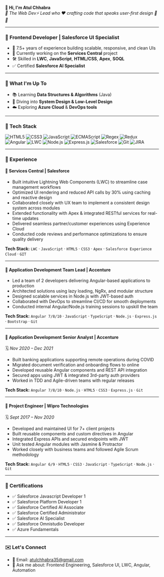 <p style='font-size=20px;align="center'>
  <strong>👋 Hi, I'm Atul Chhabra</strong><br/>
  <em>👋 The Web Dev⚡ Lead who ♥ crafting code that speaks user-first design 🧠💡</em>
</p>

---

### 💼 Frontend Developer | Salesforce UI Specialist

- 🔧 7.5+ years of experience building scalable, responsive, and clean UIs
- 📍 Currently working on the **Services Central** project
- 🛠 Skilled in **LWC**, **JavaScript**, **HTML/CSS**, **Apex**, **SOQL**
- ✅ Certified **Salesforce AI Specialist**

---

### 🚀 What I'm Up To

- 📚 Learning **Data Structures & Algorithms** (Java)
- 🧱 Diving into **System Design & Low-Level Design**
- ☁️ Exploring **Azure Cloud** & **DevOps tools**

---


### 🧰 Tech Stack

![HTML5](https://img.shields.io/badge/HTML5-E34F26?style=for-the-badge&logo=html5&logoColor=white)
![CSS3](https://img.shields.io/badge/CSS3-1572B6?style=for-the-badge&logo=css3&logoColor=white)
![JavaScript](https://img.shields.io/badge/JavaScript-F7DF1E?style=for-the-badge&logo=javascript&logoColor=black)
![ECMAScript](https://img.shields.io/badge/ECMAScript-000000?style=for-the-badge&logo=es6&logoColor=white)
![Regex](https://img.shields.io/badge/Regex-4285F4?style=for-the-badge&logo=regex&logoColor=white)
![Redux](https://img.shields.io/badge/Redux-764ABC?style=for-the-badge&logo=redux&logoColor=white)
![Angular](https://img.shields.io/badge/Angular-DD0031?style=for-the-badge&logo=angular&logoColor=white)
![LWC](https://img.shields.io/badge/LWC-00A1E0?style=for-the-badge&logo=salesforce&logoColor=white)
![Node.js](https://img.shields.io/badge/Node.js-339933?style=for-the-badge&logo=node.js&logoColor=white)
![Express.js](https://img.shields.io/badge/Express.js-000000?style=for-the-badge&logo=express&logoColor=white)
![Salesforce](https://img.shields.io/badge/Salesforce-00A1E0?style=for-the-badge&logo=salesforce&logoColor=white)
![Git](https://img.shields.io/badge/Git-F05032?style=for-the-badge&logo=git&logoColor=white)
![JIRA](https://img.shields.io/badge/JIRA-0052CC?style=for-the-badge&logo=jira&logoColor=white)

---

### 📂 Experience

#### 💼 Services Central | Salesforce  
- Built intuitive Lightning Web Components (LWC) to streamline case management workflows  
- Optimized UI rendering and reduced API calls by 30% using caching and reactive design  
- Collaborated closely with UX team to implement a consistent design system across modules  
- Extended functionality with Apex & integrated RESTful services for real-time updates  
- Delivered seamless partner/customer experiences using Experience Cloud  
- Conducted code reviews and performance optimizations to ensure quality delivery  

**Tech Stack:** `LWC` · `JavaScript` · `HTML5` · `CSS3` · `Apex` · `Salesforce Experience Cloud` · `GIT`

---

#### 💼 Application Development Team Lead | Accenture  
- Led a team of 2 developers delivering Angular-based applications to production  
- Architected solutions using lazy loading, NgRx, and modular structure  
- Designed scalable services in Node.js with JWT-based auth  
- Collaborated with DevOps to streamline CI/CD for smooth deployments  
- Conducted internal Angular/Node.js training sessions to upskill the team  

**Tech Stack:** `Angular 7/8/10` · `JavaScript` · `TypeScript` · `Node.js` · `Express.js` · `Bootstrap` · `Git`

---

#### 💼 Application Development Senior Analyst | Accenture  
🗓️ *Nov 2020 – Dec 2021*

- Built banking applications supporting remote operations during COVID  
- Migrated document verification and onboarding flows to online  
- Developed reusable Angular components and REST API integration  
- Secured apps using JWT & integrated 3rd-party auth providers  
- Worked in TDD and Agile-driven teams with regular releases  

**Tech Stack:** `Angular 7/8/10` · `Node.js` · `HTML5` · `CSS3` · `Express.js` · `Git`

---

#### 💼 Project Engineer | Wipro Technologies  
🗓️ *Sept 2017 – Nov 2020*

- Developed and maintained UI for 7+ client projects  
- Built reusable components and custom directives in Angular  
- Integrated Express APIs and secured endpoints with JWT  
- Unit tested Angular modules with Jasmine & Protractor  
- Worked closely with business teams and followed Agile Scrum methodology  

**Tech Stack:** `Angular 6/9` · `HTML5` · `CSS3` · `JavaScript` · `TypeScript` · `Node.js` · `Git`

---

### 📜 Certifications

- ✅ Salesforce Javascript Developer 1
- ✅ Salesforce Platform Developer 1
- ✅ Salesforce Certified AI Associate
- ✅ Salesforce Certified Administrator
- ✅ Salesforce AI Specialist
- ✅ Salesforce Omnistudio Developer
- ✅ Azure Fundamentals

---

### ✉️ Let's Connect

- 📧 Email: atulchhabra35@gmail.com
- 💬 Ask me about: Frontend Engineering, Salesforce UI, LWC, Angular, Automation  

